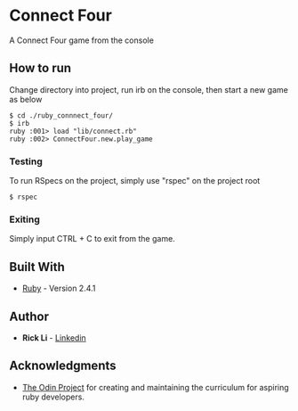 # Connect Four

A Connect Four game from the console

## How to run

Change directory into project, run irb on the console, then start a new game as below

```
$ cd ./ruby_connnect_four/
$ irb
ruby :001> load "lib/connect.rb"
ruby :002> ConnectFour.new.play_game
```
### Testing

To run RSpecs on the project, simply use "rspec" on the project root

```
$ rspec
```

### Exiting

Simply input CTRL + C to exit from the game.

## Built With

* [Ruby](https://www.ruby-lang.org/) - Version 2.4.1


## Author

* **Rick Li** - [Linkedin](https://www.linkedin.com/in/rickdiculousli/)


## Acknowledgments

* [The Odin Project](https://www.theodinproject.com) for creating and maintaining the curriculum for aspiring ruby developers.

